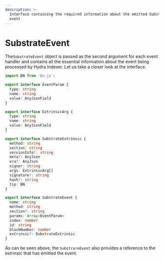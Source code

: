 ```yaml
---
description: >-
  Interface containing the required information about the emitted Substrate
  event
---
```


# SubstrateEvent

The`SubstrateEvent` object is passed as the second argument for each event handler and contains all the essential information about the event being processed by Hydra Indexer. Let us take a closer look at the interface.

```typescript
import BN from 'bn.js';

export interface EventParam {
  type: string
  name: string
  value: AnyJsonField
}

export interface ExtrinsicArg {
  type: string
  name: string
  value: AnyJsonField
}

export interface SubstrateExtrinsic {
  method: string
  section: string
  versionInfo?: string
  meta?: AnyJson
  era?: AnyJson
  signer: string
  args: ExtrinsicArg[]
  signature?: string
  hash?: string
  tip: BN
}

export interface SubstrateEvent {
  name: string
  method: string
  section?: string
  params: Array<EventParam>
  index: number
  id: string
  blockNumber: number
  extrinsic?: SubstrateExtrinsic
}
```

As can be seen above, the `SubstrareEvent`  also provides a reference to the extrinsic that has emitted the event.

